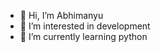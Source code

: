 - 👋 Hi, I’m Abhimanyu
- 👀 I’m interested in development
- 🌱 I’m currently learning python

<!---
Abhimanyu-04/Abhimanyu-04 is a ✨ special ✨ repository because its `README.md` (this file) appears on your GitHub profile.
You can click the Preview link to take a look at your changes.
--->
